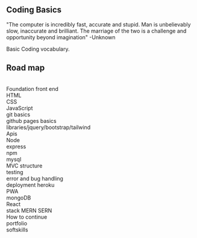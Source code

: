 ## Coding Basics

"The computer is incredibly fast, accurate and stupid. Man is unbelievably slow, inaccurate and brilliant. The marriage of the two is a challenge and opportunity beyond imagination"  -Unknown



Basic Coding vocabulary.


## Road map
<br>
Foundation front end
<br>
HTML
<br>
CSS
<br>
JavaScript
<br>
git basics
<br>
github pages basics
<br>
libraries/jquery/bootstrap/tailwind
<br>
Apis
<br>
Node
<br>
express
<br>
npm
<br>
mysql
<br>
MVC structure
<br>
testing
<br>
error and bug handling 
<br>
deployment heroku
<br>
PWA
<br>
mongoDB
<br>
React
<br>
stack MERN SERN
<br>
How to continue
<br>
portfolio
<br>
softskills
<br>